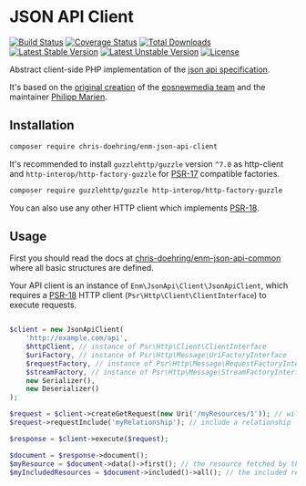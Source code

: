 JSON API Client
===============
[![Build Status](https://travis-ci.org/chris-doehring/ENM-JSON-API-Client.svg?branch=master)](https://travis-ci.org/chris-doehring/ENM-JSON-API-Client)
[![Coverage Status](https://coveralls.io/repos/github/chris-doehring/ENM-JSON-API-Client/badge.svg?branch=master)](https://coveralls.io/github/chris-doehring/ENM-JSON-API-Client?branch=master)
[![Total Downloads](https://poser.pugx.org/chris-doehring/enm-json-api-client/downloads)](https://packagist.org/packages/chris-doehring/enm-json-api-client)
[![Latest Stable Version](https://poser.pugx.org/chris-doehring/enm-json-api-client/v/stable)](https://packagist.org/packages/chris-doehring/enm-json-api-client)
[![Latest Unstable Version](https://poser.pugx.org/chris-doehring/enm-json-api-client/v/unstable.png)](https://packagist.org/packages/chris-doehring/enm-json-api-client)
[![License](https://poser.pugx.org/chris-doehring/enm-json-api-client/license)](https://packagist.org/packages/chris-doehring/enm-json-api-client)

Abstract client-side PHP implementation of the [json api specification](http://jsonapi.org/format/).

It's based on the [original creation](https://github.com/eosnewmedia/JSON-API-Client) of the [eosnewmedia team](https://github.com/eosnewmedia) and the maintainer [Philipp Marien](https://github.com/pmarien).

## Installation

```sh
composer require chris-doehring/enm-json-api-client
```

It's recommended to install `guzzlehttp/guzzle` version `^7.0` as http-client and `http-interop/http-factory-guzzle` for [PSR-17](https://www.php-fig.org/psr/psr-17/) compatible factories.

```sh
composer require guzzlehttp/guzzle http-interop/http-factory-guzzle
```

You can also use any other HTTP client which implements [PSR-18](https://www.php-fig.org/psr/psr-18/).

## Usage
First you should read the docs at [chris-doehring/enm-json-api-common](https://github.com/chris-doehring/ENM-JSON-API-Common/tree/master/docs) where all basic structures are defined.

Your API client is an instance of `Enm\JsonApi\Client\JsonApiClient`, which requires a [PSR-18](https://www.php-fig.org/psr/psr-18/) HTTP client (`Psr\Http\Client\ClientInterface`) to execute requests.

```php 

$client = new JsonApiClient(
    'http://example.com/api',
    $httpClient, // instance of Psr\Http\Client\ClientInterface
    $uriFactory, // instance of Psr\Http\Message\UriFactoryInterface
    $requestFactory, // instance of Psr\Http\Message\RequestFactoryInterface
    $streamFactory, // instance of Psr\Http\Message\StreamFactoryInterface
    new Serializer(),
    new Deserializer()
);

$request = $client->createGetRequest(new Uri('/myResources/1')); // will fetch the resource at http://example.com/api/myResources/1
$request->requestInclude('myRelationship'); // include a relationship

$response = $client->execute($request);

$document = $response->document();
$myResource = $document->data()->first(); // the resource fetched by this request
$myIncludedResources = $document->included()->all(); // the included resources fetched with the include parameter

```
